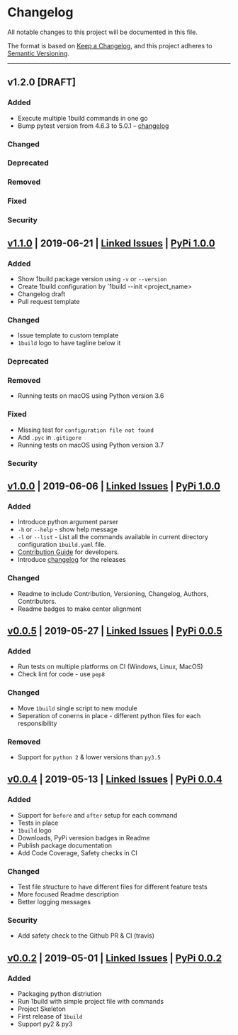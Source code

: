 # Changelog
All notable changes to this project will be documented in this file.

The format is based on [Keep a Changelog](https://keepachangelog.com/en/1.0.0/),
and this project adheres to [Semantic Versioning](https://semver.org/spec/v2.0.0.html).

---

## v1.2.0 [DRAFT]
### Added
- Execute multiple 1build commands in one go
- Bump pytest version from 4.6.3 to 5.0.1 – [changelog](https://github.com/pytest-dev/pytest/blob/master/CHANGELOG.rst#pytest-501-2019-07-04)

### Changed


### Deprecated

### Removed


### Fixed


### Security

## [v1.1.0](https://github.com/gopinath-langote/1build/releases/tag/v1.1.0) | 2019-06-21 | [Linked Issues](https://github.com/gopinath-langote/1build/milestone/5?closed=1) | [PyPi 1.0.0](https://pypi.org/project/1build/1.1.0/)

### Added
- Show 1build package version using `-v` or `--version`
- Create 1build configuration by `1build --init <project_name>
- Changelog draft
- Pull request template

### Changed
- Issue template to custom template
- `1build` logo to have tagline below it

### Deprecated

### Removed
- Running tests on macOS using Python version 3.6

### Fixed
- Missing test for `configuration file not found`
- Add `.pyc` in `.gitigore`
- Running tests on macOS using Python version 3.7

### Security


## [v1.0.0](https://github.com/gopinath-langote/1build/releases/tag/v1.0.0) | 2019-06-06 | [Linked Issues](https://github.com/gopinath-langote/1build/milestone/4?closed=1) | [PyPi 1.0.0](https://pypi.org/project/1build/1.0.0/)

### Added
- Introduce python argument parser
- `-h` or `--help` - show help message
- `-l` or `--list` - List all the commands available in current directory configuration `1build.yaml` file.
- [Contribution Guide](https://github.com/gopinath-langote/1build/blob/master/CONTRIBUTING.md) for developers.
- Introduce [changelog](https://github.com/gopinath-langote/1build/blob/master/docs/CHANGELOG.md) for the releases


### Changed
- Readme to include Contribution, Versioning, Changelog, Authors, Contributors.
- Readme badges to make center alignment


## [v0.0.5](https://github.com/gopinath-langote/1build/releases/tag/v0.0.5) | 2019-05-27 | [Linked Issues](https://github.com/gopinath-langote/1build/milestone/3?closed=1) | [PyPi 0.0.5](https://pypi.org/project/1build/0.0.5/)

### Added
- Run tests on multiple platforms on CI (Windows, Linux, MacOS)
- Check lint for code - use `pep8`

### Changed
- Move `1build` single script to new module
- Seperation of conerns in place - different python files for each responsibility

### Removed
- Support for `python 2` & lower versions than `py3.5`


## [v0.0.4](https://github.com/gopinath-langote/1build/releases/tag/v0.0.4) | 2019-05-13 | [Linked Issues](https://github.com/gopinath-langote/1build/milestone/2?closed=1) | [PyPi 0.0.4](https://pypi.org/project/1build/0.0.4/)

### Added
- Support for `before` and `after` setup for each command
- Tests in place
- `1build` logo
- Downloads, PyPi veresion badges in Readme
- Publish package documentation
- Add Code Coverage, Safety checks in CI

### Changed
- Test file structure to have different files for different feature tests
- More focused Readme description
- Better logging messages

### Security
- Add safety check to the Github PR & CI (travis)



## [v0.0.2](https://github.com/gopinath-langote/1build/releases/tag/v0.0.2) | 2019-05-01 | [Linked Issues](https://github.com/gopinath-langote/1build/milestone/1?closed=1) | [PyPi 0.0.2](https://pypi.org/project/1build/0.0.2/)

### Added
- Packaging python distriution
- Run 1build with simple project file with commands
- Project Skeleton
- First release of `1build`
- Support py2 & py3
